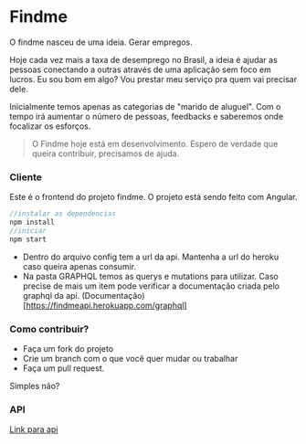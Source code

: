 # Findme
O findme nasceu de uma ideia. Gerar empregos.

Hoje cada vez mais a taxa de desemprego no Brasil, a ideia é ajudar as pessoas conectando a outras através de uma aplicação sem foco em lucros. Eu sou bom em algo? Vou prestar meu serviço pra quem vai precisar dele.

Inicialmente temos apenas as categorias de "marido de aluguel". Com o tempo irá aumentar o número de pessoas, feedbacks e saberemos onde focalizar os esforços. 

> O Findme hoje está em desenvolvimento. Espero de verdade que queira contribuir, precisamos de ajuda.

### Cliente
Este é o frontend do projeto findme. O projeto está sendo feito com Angular.

```js
//instalar as dependencias
npm install
//iniciar
npm start
```
- Dentro do arquivo config tem a url da api. Mantenha a url do heroku caso queira apenas consumir.
- Na pasta GRAPHQL temos as querys e mutations para utilizar. Caso precise de mais um item pode verificar a documentação criada pelo graphql da api. (Documentação)[https://findmeapi.herokuapp.com/graphql]

### Como contribuir?

- Faça um fork do projeto
- Crie um branch com o que você quer mudar ou trabalhar
- Faça um pull request.

Simples não?

### API
[Link para api](https://github.com/raphaelkieling/Findme-API)
